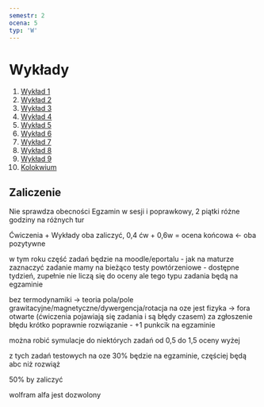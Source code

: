 ```yaml
---
semestr: 2
ocena: 5
typ: 'W'
---
```


# Wykłady
1. [Wykład 1](Notatki/Semestr%202/Fizyka%201.1A/Wyk%C5%82ady/Wyk%C5%82ad%201/Wyk%C5%82ad%201.md)
2. [Wykład 2](Notatki/Semestr%202/Fizyka%201.1A/Wyk%C5%82ady/Wyk%C5%82ad%202/Wyk%C5%82ad%202.md)
3. [Wykład 3](Notatki/Semestr%202/Fizyka%201.1A/Wyk%C5%82ady/Wyk%C5%82ad%203/Wyk%C5%82ad%203.md)
4. [Wykład 4](Notatki/Semestr%202/Fizyka%201.1A/Wyk%C5%82ady/Wyk%C5%82ad%204/Wyk%C5%82ad%204.md)
5. [Wykład 5](Notatki/Semestr%202/Fizyka%201.1A/Wyk%C5%82ady/Wyk%C5%82ad%205/Wyk%C5%82ad%205.md)
6. [Wykład 6](Notatki/Semestr%202/Fizyka%201.1A/Wyk%C5%82ady/Wyk%C5%82ad%206/Wyk%C5%82ad%206.md)
7. [Wykład 7](Notatki/Semestr%202/Fizyka%201.1A/Wyk%C5%82ady/Wyk%C5%82ad%207/Wyk%C5%82ad%207.md)
8. [Wykład 8](Notatki/Semestr%202/Fizyka%201.1A/Wyk%C5%82ady/Wyk%C5%82ad%208/Wyk%C5%82ad%208.md)
9. [Wykład 9](Notatki/Semestr%202/Fizyka%201.1A/Wyk%C5%82ady/Wyk%C5%82ad%209/Wyk%C5%82ad%209.md)
10. [Kolokwium](Notatki/Semestr%202/Fizyka%201.1A/Wyk%C5%82ady/Kolokwium/Kolokwium.md)

## Zaliczenie

Nie sprawdza obecności
Egzamin w sesji i poprawkowy, 2 piątki różne godziny na różnych tur

Ćwiczenia + Wykłady oba zaliczyć,
0,4 ćw + 0,6w = ocena końcowa <- oba pozytywne

w tym roku część zadań będzie na moodle/eportalu - jak na maturze zaznaczyć zadanie
mamy na bieżąco testy powtórzeniowe - dostępne tydzień, zupełnie nie liczą się do oceny ale tego typu zadania będą na egzaminie

bez termodynamiki -> teoria pola/pole grawitacyjne/magnetyczne/dywergencja/rotacja
na oze jest fizyka -> fora otwarte (ćwiczenia pojawiają się zadania i są błędy czasem) za zgłoszenie błędu krótko poprawnie rozwiązanie - +1 punkcik na egzaminie

można robić symulacje do niektórych zadań od 0,5 do 1,5 oceny wyżej

z tych zadań testowych na oze 30% będzie na egzaminie, częściej będą abc niż rozwiąż

50% by zaliczyć

wolfram alfa jest dozwolony